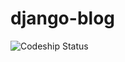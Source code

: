 # django-blog
![Codeship Status](https://codeship.com/projects/462aa450-f565-0132-1199-36e59e59a064/status)

